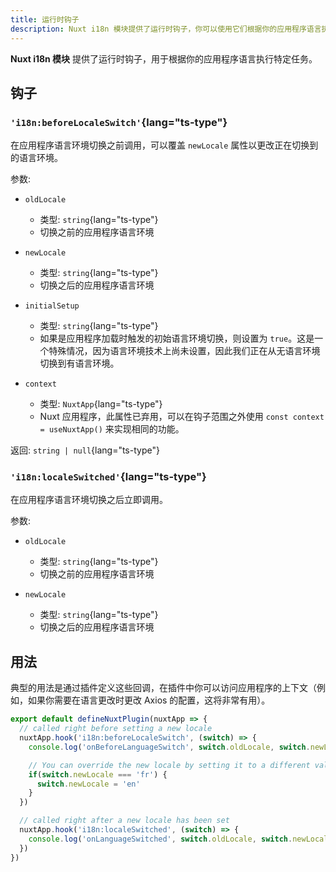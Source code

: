 ```yaml
---
title: 运行时钩子
description: Nuxt i18n 模块提供了运行时钩子，你可以使用它们根据你的应用程序语言执行特定任务。
---
```


**Nuxt i18n 模块** 提供了运行时钩子，用于根据你的应用程序语言执行特定任务。

## 钩子

### `'i18n:beforeLocaleSwitch'`{lang="ts-type"}

在应用程序语言环境切换之前调用，可以覆盖 `newLocale` 属性以更改正在切换到的语言环境。

参数:

- `oldLocale`
  - 类型: `string`{lang="ts-type"}
  - 切换之前的应用程序语言环境

- `newLocale`
  - 类型: `string`{lang="ts-type"}
  - 切换之后的应用程序语言环境

- `initialSetup`
  - 类型: `string`{lang="ts-type"}
  - 如果是应用程序加载时触发的初始语言环境切换，则设置为 `true`。这是一个特殊情况，因为语言环境技术上尚未设置，因此我们正在从无语言环境切换到有语言环境。

- `context`
  - 类型: `NuxtApp`{lang="ts-type"}
  - Nuxt 应用程序，此属性已弃用，可以在钩子范围之外使用 `const context = useNuxtApp()` 来实现相同的功能。

返回: `string | null`{lang="ts-type"}

### `'i18n:localeSwitched'`{lang="ts-type"}

在应用程序语言环境切换之后立即调用。

参数:

- `oldLocale`
  - 类型: `string`{lang="ts-type"}
  - 切换之前的应用程序语言环境

- `newLocale`
  - 类型: `string`{lang="ts-type"}
  - 切换之后的应用程序语言环境

## 用法

典型的用法是通过插件定义这些回调，在插件中你可以访问应用程序的上下文（例如，如果你需要在语言更改时更改 Axios 的配置，这将非常有用）。

```ts [/plugins/i18n.ts]
export default defineNuxtPlugin(nuxtApp => {
  // called right before setting a new locale
  nuxtApp.hook('i18n:beforeLocaleSwitch', (switch) => {
    console.log('onBeforeLanguageSwitch', switch.oldLocale, switch.newLocale, switch.initialSetup)

    // You can override the new locale by setting it to a different value
    if(switch.newLocale === 'fr') {
      switch.newLocale = 'en'
    }
  })

  // called right after a new locale has been set
  nuxtApp.hook('i18n:localeSwitched', (switch) => {
    console.log('onLanguageSwitched', switch.oldLocale, switch.newLocale)
  })
})
```
